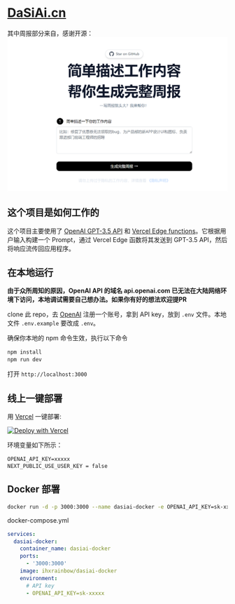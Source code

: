 # [DaSiAi.cn](https://www.dasiai.cn/)

其中周报部分来自，感谢开源：[![Weekly Report](./public/screenshot.jpg)](https://weeklyreport.avemaria.fun/zh)

## 这个项目是如何工作的
这个项目主要使用了 [OpenAI GPT-3.5 API](https://platform.openai.com/docs/introduction) 和 [Vercel Edge functions](https://vercel.com/features/edge-functions)。它根据用户输入构建一个 Prompt，通过 Vercel Edge 函数将其发送到 GPT-3.5 API，然后将响应流传回应用程序。

## 在本地运行

**由于众所周知的原因，OpenAI API 的域名 api.openai.com 已无法在大陆网络环境下访问，本地调试需要自己想办法。如果你有好的想法欢迎提PR**

clone 此 repo，去 [OpenAI](https://beta.openai.com/account/api-keys) 注册一个账号，拿到 API key，放到 `.env` 文件。本地文件 `.env.example` 要改成 `.env`。


确保你本地的 npm 命令生效，执行以下命令
```bash
npm install
npm run dev
```
打开 `http://localhost:3000`


## 线上一键部署

用 [Vercel](https://vercel.com?utm_source=github&utm_medium=readme&utm_campaign=vercel-examples) 一键部署:

[![Deploy with Vercel](https://vercel.com/button)](https://vercel.com/new/clone?repository-url=https://github.com/developer-wgl/openAiApi&env=OPENAI_API_KEY,NEXT_PUBLIC_USE_USER_KEY&project-name=dasiai&repo-name=dasiai)

环境变量如下所示：
```
OPENAI_API_KEY=xxxxx
NEXT_PUBLIC_USE_USER_KEY = false  
```

## Docker 部署

```bash
docker run -d -p 3000:3000 --name dasiai-docker -e OPENAI_API_KEY=sk-xxxxx ihxrainbow/dasiai-docker
```

docker-compose.yml
```yaml
services:
  dasiai-docker:
    container_name: dasiai-docker
    ports:
      - '3000:3000'
    image: ihxrainbow/dasiai-docker
    environment:
      # API key
      - OPENAI_API_KEY=sk-xxxxx
```



